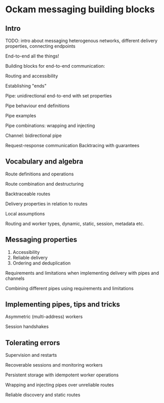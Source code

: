 # Ockam messaging building blocks


## Intro

TODO: intro about messaging
heterogenous networks,
different delivery properties, 
connecting endpoints

End-to-end all the things!

Building blocks for end-to-end communication:

Routing and accessibility

Establishing "ends"

Pipe: unidirectional end-to-end with set properties

Pipe behaviour end definitions

Pipe examples

Pipe combinations: wrapping and injecting



Channel: bidirectional pipe

Request-response communication
Backtracing with guarantees

## Vocabulary and algebra

Route definitions and operations

Route combination and destructuring

Backtraceable routes

Delivery properties in relation to routes

Local assumptions

Routing and worker types, dynamic, static, session, metadata etc.




## Messaging properties

1. Accessibility
1. Reliable delivery
1. Ordering and deduplication

Requirements and limitations when implementing delivery with pipes and channels

Combining different pipes using requirements and limitations

## Implementing pipes, tips and tricks

Asymmetric (multi-address) workers

Session handshakes


## Tolerating errors

Supervision and restarts

Recoverable sessions and monitoring workers

Persistent storage with idempotent worker operations

Wrapping and injecting pipes over unreliable routes


Reliable discovery and static routes







